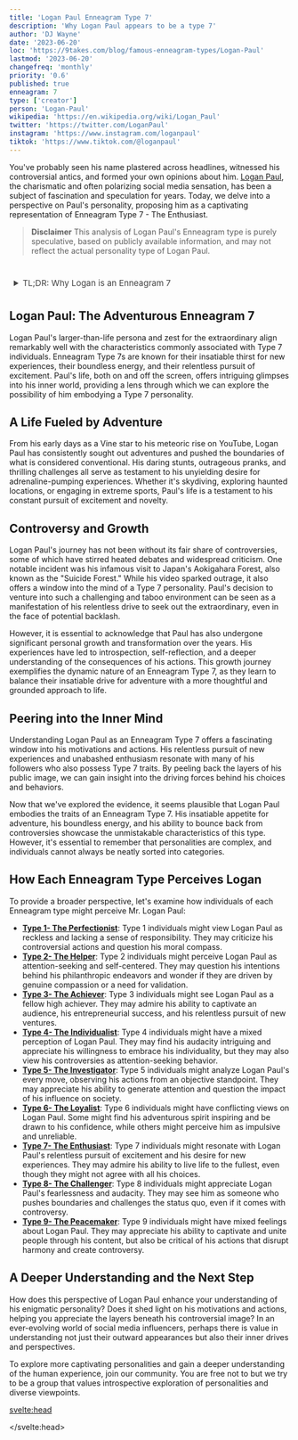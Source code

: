 ```yaml
---
title: 'Logan Paul Enneagram Type 7'
description: 'Why Logan Paul appears to be a type 7'
author: 'DJ Wayne'
date: '2023-06-20'
loc: 'https://9takes.com/blog/famous-enneagram-types/Logan-Paul'
lastmod: '2023-06-20'
changefreq: 'monthly'
priority: '0.6'
published: true
enneagram: 7
type: ['creator']
person: 'Logan-Paul'
wikipedia: 'https://en.wikipedia.org/wiki/Logan_Paul'
twitter: 'https://twitter.com/LoganPaul'
instagram: 'https://www.instagram.com/loganpaul'
tiktok: 'https://www.tiktok.com/@loganpaul'
---
```


<!-- notes: dating, how Logan became famous, join wwe, where is Logan from, Jake, can logan fight, net worth, prime, is my hero, to ufc, can wrestle, mayweather, ksi, boxing, girlfriend -->

<script>
	import  PopCard  from "../../../lib/components/atoms/PopCard.svelte";
</script>

<p class="firstLetter">You've probably seen his name plastered across headlines, witnessed his controversial antics, and formed your own opinions about him. <a target="_blank" rel="noopener noreferrer" href="https://en.wikipedia.org/wiki/Logan_Paul">Logan Paul</a>, the charismatic and often polarizing social media sensation, has been a subject of fascination and speculation for years. Today, we delve into a perspective on Paul's personality, proposing him as a captivating representation of Enneagram Type 7 - The Enthusiast.</p>

> **Disclaimer** This analysis of Logan Paul's Enneagram type is purely speculative, based on publicly available information, and may not reflect the actual personality type of Logan Paul.

<div
	style="display: flex;
    justify-content: center;
    margin: 1rem 0;
	"
>
	<PopCard
		image={`/types/7s/${'Logan-Paul'}.webp`}
		showIcon={false}
		displayText="Logan Paul"
		subtext=""
	/>
</div>

<details>
<summary class="accordion">TL;DR: Why Logan is an Enneagram 7</summary>
<div class="panel">
<ul>
<li>Logan Paul's daring and controversial persona aligns with the characteristics of an Enneagram Type 7 - The Enthusiast. He constantly seeks new experiences, embraces excitement, and pushes boundaries.
</li>
<li>In his inner world, Logan Paul's daily life revolves around his insatiable thirst for adventure, boundless energy, and relentless pursuit of novelty, which may not be immediately evident to the public.
</li>
<li>Despite controversies surrounding Logan Paul, such as his visit to the "Suicide Forest," we can view these incidents through the lens of a Type 7's childhood wound. His actions may stem from a deep fear of missing out and a desire to continuously seek out extraordinary experiences.</li>
<li>Logan Paul's core motivation lies in his unyielding drive for excitement and the pursuit of new experiences. All his actions, from daring stunts to boundary-pushing challenges, can be traced back to his core enneagram motivation as a Type 7.</li>
</ul>
  </div>
</details>

## Logan Paul: The Adventurous Enneagram 7

Logan Paul's larger-than-life persona and zest for the extraordinary align remarkably well with the characteristics commonly associated with Type 7 individuals. Enneagram Type 7s are known for their insatiable thirst for new experiences, their boundless energy, and their relentless pursuit of excitement. Paul's life, both on and off the screen, offers intriguing glimpses into his inner world, providing a lens through which we can explore the possibility of him embodying a Type 7 personality.

## A Life Fueled by Adventure

From his early days as a Vine star to his meteoric rise on YouTube, Logan Paul has consistently sought out adventures and pushed the boundaries of what is considered conventional. His daring stunts, outrageous pranks, and thrilling challenges all serve as testament to his unyielding desire for adrenaline-pumping experiences. Whether it's skydiving, exploring haunted locations, or engaging in extreme sports, Paul's life is a testament to his constant pursuit of excitement and novelty.

## Controversy and Growth

Logan Paul's journey has not been without its fair share of controversies, some of which have stirred heated debates and widespread criticism. One notable incident was his infamous visit to Japan's Aokigahara Forest, also known as the "Suicide Forest." While his video sparked outrage, it also offers a window into the mind of a Type 7 personality. Paul's decision to venture into such a challenging and taboo environment can be seen as a manifestation of his relentless drive to seek out the extraordinary, even in the face of potential backlash.

However, it is essential to acknowledge that Paul has also undergone significant personal growth and transformation over the years. His experiences have led to introspection, self-reflection, and a deeper understanding of the consequences of his actions. This growth journey exemplifies the dynamic nature of an Enneagram Type 7, as they learn to balance their insatiable drive for adventure with a more thoughtful and grounded approach to life.

## Peering into the Inner Mind

Understanding Logan Paul as an Enneagram Type 7 offers a fascinating window into his motivations and actions. His relentless pursuit of new experiences and unabashed enthusiasm resonate with many of his followers who also possess Type 7 traits. By peeling back the layers of his public image, we can gain insight into the driving forces behind his choices and behaviors.

Now that we've explored the evidence, it seems plausible that Logan Paul embodies the traits of an Enneagram Type 7. His insatiable appetite for adventure, his boundless energy, and his ability to bounce back from controversies showcase the unmistakable characteristics of this type. However, it's essential to remember that personalities are complex, and individuals cannot always be neatly sorted into categories.

## How Each Enneagram Type Perceives Logan

To provide a broader perspective, let's examine how individuals of each Enneagram type might perceive Mr. Logan Paul:

- **[Type 1- The Perfectionist](/blog/enneagram/enneagram-type-1)**: Type 1 individuals might view Logan Paul as reckless and lacking a sense of responsibility. They may criticize his controversial actions and question his moral compass.
- **[Type 2- The Helper](/blog/enneagram/enneagram-type-2)**: Type 2 individuals might perceive Logan Paul as attention-seeking and self-centered. They may question his intentions behind his philanthropic endeavors and wonder if they are driven by genuine compassion or a need for validation.
- **[Type 3- The Achiever](/blog/enneagram/enneagram-type-3)**: Type 3 individuals might see Logan Paul as a fellow high achiever. They may admire his ability to captivate an audience, his entrepreneurial success, and his relentless pursuit of new ventures.
- **[Type 4- The Individualist](/blog/enneagram/enneagram-type-4)**: Type 4 individuals might have a mixed perception of Logan Paul. They may find his audacity intriguing and appreciate his willingness to embrace his individuality, but they may also view his controversies as attention-seeking behavior.
- **[Type 5- The Investigator](/blog/enneagram/enneagram-type-5)**: Type 5 individuals might analyze Logan Paul's every move, observing his actions from an objective standpoint. They may appreciate his ability to generate attention and question the impact of his influence on society.
- **[Type 6- The Loyalist](/blog/enneagram/enneagram-type-6)**: Type 6 individuals might have conflicting views on Logan Paul. Some might find his adventurous spirit inspiring and be drawn to his confidence, while others might perceive him as impulsive and unreliable.
- **[Type 7- The Enthusiast](/blog/enneagram/enneagram-type-7)**: Type 7 individuals might resonate with Logan Paul's relentless pursuit of excitement and his desire for new experiences. They may admire his ability to live life to the fullest, even though they might not agree with all his choices.
- **[Type 8- The Challenger](/blog/enneagram/enneagram-type-8)**: Type 8 individuals might appreciate Logan Paul's fearlessness and audacity. They may see him as someone who pushes boundaries and challenges the status quo, even if it comes with controversy.
- **[Type 9- The Peacemaker](/blog/enneagram/enneagram-type-9)**: Type 9 individuals might have mixed feelings about Logan Paul. They may appreciate his ability to captivate and unite people through his content, but also be critical of his actions that disrupt harmony and create controversy.

## A Deeper Understanding and the Next Step

How does this perspective of Logan Paul enhance your understanding of his enigmatic personality? Does it shed light on his motivations and actions, helping you appreciate the layers beneath his controversial image? In an ever-evolving world of social media influencers, perhaps there is value in understanding not just their outward appearances but also their inner drives and perspectives.

To explore more captivating personalities and gain a deeper understanding of the human experience, join our community. You are free not to but we try to be a group that values introspective exploration of personalities and diverse viewpoints.

<svelte:head>

<script type="application/ld+json">
{
  "@context": "http://schema.org",
  "@graph": [
    {
      "@type": "Article",
      "articleBody": "This article explores the personality traits of Logan Paul from the perspective of the Enneagram Type 7. Known for his adventurous spirit, boundless energy, and pursuit of excitement, Logan embodies many characteristics of Type 7 personalities. The article discusses various facets of Logan Paul's life and controversies that provide insight into his Type 7 characteristics, including his daring stunts, thrill-seeking nature, and personal growth journey.",
      "creator" : ["DJ Wayne"],
"author": {
        "@type": "Person",
        "name": "DJ Wayne",
"sameAs": [
      {
        "@id": "https://www.instagram.com/djwayne3/"
},
{
"@id": "https://www.youtube.com/@djwayne3"
      },
          {
            "@id": "https://www.linkedin.com/in/davidtwayne/"
          },
      {
        "@id": "https://twitter.com/djwayne3"
      }
     ]
      },
      "dateModified": {
        "@type": "Date",
        "@value": "2023-06-20"
      },
      "datePublished": {
        "@type": "Date",
        "@value": "2023-06-20"
      },
      "description": "This blog post examines the reasons why Logan Paul might be an Enneagram Type 7. It focuses on his personality traits, motivations, inner world, controversies he's faced, and how these elements might be related to the core attributes of a Type 7.",
      "headline": "Unveiling Logan Paul: Exploring the Enneagram Type 7 Personality",
      "image": {
        "@type": "ImageObject",
        "height": 800,
        "url": {
          "@id": "https://9takes.com/types/7s/Logan-Paul.webp"
        },
        "width": 1200
      },
      "mainEntityOfPage": {
        "@id": "https://9takes.com/blog/famous-enneagram-types/Logan-Paul",
        "@type": "WebPage"
      },
      "mentions": {
        "@type": "Person",
        "name": "Logan Paul",
        "sameAs": [
          {
            "@id": "https://en.wikipedia.org/wiki/Logan_Paul"
          },
          {
            "@id": "https://twitter.com/LoganPaul"
          },
          {
            "@id": "https://www.instagram.com/loganpaul"
          },
          {
            "@id": "https://www.tiktok.com/@loganpaul"
          }
        ]
      },
      "publisher": {
        "@type": "Organization",
"sameAs": [
      {
        "@id": "https://www.instagram.com/9takesdotcom/"
      },
      {
        "@id": "https://twitter.com/9takesdotcom"
      }
     ],
        "logo": {
          "@type": "ImageObject",
          "url": {
            "@id": "https://9takes.com/brand/darkRubix.png"
          }
        },
        "name": "9takes"
      }
    },
    {
      "@type": "FAQPage",
      "mainEntity": [
        {
          "@type": "Question",
          "acceptedAnswer": {
            "@type": "Answer",
            "text": "Logan Paul exhibits many characteristics associated with Enneagram Type 7 personalities. This includes his adventurous spirit, boundless energy, and relentless pursuit of excitement. These characteristics stem from his core motivation as a Type 7, which is the desire for new experiences and avoiding pain or discomfort"
          },
          "name": "Why is Logan Paul considered an Enneagram Type 7?"
        },
        {
          "@type": "Question",
          "acceptedAnswer": {
            "@type": "Answer",
            "text": "Logan Paul's daring stunts, thrill-seeking nature, and his ability to bounce back from controversies all reflect his Type 7 characteristics. Additionally, his personal growth journey and the lessons he has learned from past experiences demonstrate the potential growth and resilience of Type 7 individuals."
          },
          "name": "What are some examples of Logan Paul's Type 7 characteristics?"
        },
        {
          "@type": "Question",
          "acceptedAnswer": {
            "@type": "Answer",
            "text": "Logan Paul is known for his outgoing, energetic, and flamboyant personality. As a social media influencer and YouTuber, he often showcases his daring nature and humor in his content. His lifestyle often reflects a spontaneous and adventurous attitude. However, it's important to note that public figures may showcase different aspects of their personalities in different settings and it's difficult to fully assess someone's personality based on their online persona."
          },
          "name": "What is Logan Paul's personality?"
        },
        {
          "@type": "Question",
          "acceptedAnswer": {
            "@type": "Answer",
            "text": "Logan Paul is an Enneagram Type 7, also known as The Enthusiast. This type is typically described as being spontaneous, versatile, distractible, and scattered. They generally have a desire to experience a lot of different things in life, which can often be seen in Logan's wide variety of pursuits and adventures. However, please keep in mind that this information might not be 100% accurate as it's based on public observations and not on a professional psychological assessment."
          },
          "name": "What is Logan Paul's Enneagram type?"
        }
      ]
    }
  ]
}
</script>

</svelte:head>

<style lang="scss">
  .accordion {
    color: #444;
    cursor: pointer;
    padding: 0.5rem;
    border: none;
    text-align: left;
    outline: none;
    font-size: 15px;
    transition: 0.4s;
  }

  .accordion:hover {
    background-color: var(--color-theme-purple-v);
    color: var(--color-theme-purple);
  }

  /*.panel:hover {

    background-color: #ccc;

}*/

  .panel {
    padding: 18px;
    /*display: none;*/
    background-color: white;
    overflow: hidden;

  }
</style>
